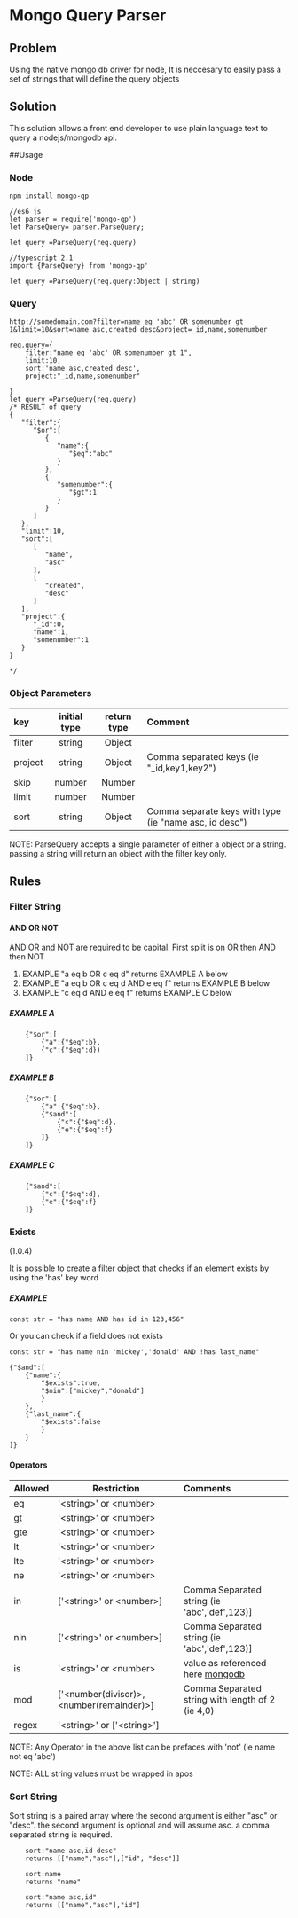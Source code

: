 Mongo Query Parser
==================

## Problem

Using the native mongo db driver for node, It is neccesary to easily pass a set of strings that will define the query objects

## Solution

This solution allows a front end developer to use plain language text to query a nodejs/mongodb api.


##Usage

### Node

```
npm install mongo-qp
```

 
```
//es6 js
let parser = require('mongo-qp')
let ParseQuery= parser.ParseQuery;

let query =ParseQuery(req.query)

//typescript 2.1
import {ParseQuery} from 'mongo-qp'

let query =ParseQuery(req.query:Object | string)
```
### Query

```
http://somedomain.com?filter=name eq 'abc' OR somenumber gt 1&limit=10&sort=name asc,created desc&project=_id,name,somenumber

req.query={
    filter:"name eq 'abc' OR somenumber gt 1",
    limit:10,
    sort:'name asc,created desc',
    project:"_id,name,somenumber"

}
let query =ParseQuery(req.query)
/* RESULT of query
{
   "filter":{
      "$or":[
         {
            "name":{
               "$eq":"abc"
            }
         },
         {
            "somenumber":{
               "$gt":1
            }
         }
      ]
   },
   "limit":10,
   "sort":[
      [
         "name",
         "asc"
      ],
      [
         "created",
         "desc"
      ]
   ],
   "project":{
      "_id":0,
      "name":1,
      "somenumber":1
   }
}

*/

```

### Object Parameters

| key   | initial type | return type |Comment|
|:----  |:------------:|:-----------:|:-------|
|filter |string        |Object       ||
|project|string        |Object       |Comma separated keys (ie "_id,key1,key2")|
|skip   |number        |Number       |                                         |
|limit  |number        |Number       |                                         |
|sort   |string        |Object       |Comma separate keys with type (ie "name asc, id desc")

NOTE: ParseQuery accepts a single parameter of either a object or a string. passing a string will return an object with the filter key only.

## Rules

### Filter String

#### AND OR NOT

AND OR and NOT are required to be capital. First split is on OR then AND then NOT

1. EXAMPLE "a eq b OR c eq d" returns EXAMPLE A below
2. EXAMPLE "a eq b OR c eq d AND e eq f" returns EXAMPLE B below
3. EXAMPLE "c eq d AND e eq f" returns EXAMPLE C below
	
	
##### EXAMPLE A
	
```
	{"$or":[
		{"a":{"$eq":b},
		{"c":{"$eq":d})
	]}
```
	
##### EXAMPLE B
	
```
	{"$or":[
		{"a":{"$eq":b},
		{"$and":[
			{"c":{"$eq":d},
			{"e":{"$eq":f}
		]}
	]}
```
##### EXAMPLE C
	
```
	{"$and":[
		{"c":{"$eq":d},
		{"e":{"$eq":f}
	]}
```	

### Exists
(1.0.4)

It is possible to create a filter object that checks if an element exists by using the 'has' key word 

##### EXAMPLE

```
const str = "has name AND has id in 123,456"
```

Or you can check if a field does not exists

```
const str = "has name nin 'mickey','donald' AND !has last_name"

{"$and":[
	{"name":{
		"$exists":true,
		"$nin":["mickey","donald"]
		}
	},
	{"last_name":{
		"$exists":false
		}
	}
]}

```

#### Operators

| Allowed | Restriction                 |Comments                                  |
|:--------| ------------------------    |:-----------------------------------------|
|eq       | '\<string\>' or \<number\>  |                                          |
|gt       | '\<string\>' or \<number\>  |                                          |
|gte      | '\<string\>' or \<number\>  |                                          |
|lt       | '\<string\>' or \<number\>  |                                          |
|lte      | '\<string\>' or \<number\>  |                                          |
|ne       | '\<string\>' or \<number\>  |                                          |
|in       | ['\<string\>' or \<number\>] | Comma Separated string (ie 'abc','def',123)] |
|nin      | ['\<string\>' or \<number\>] | Comma Separated string (ie 'abc','def',123)] |
|is<type> | '\<string\>' or \<number\> | value as referenced here [mongodb](https://docs.mongodb.com/manual/reference/operator/query/type/#document-type-available-types)|
|mod     | ['<number(divisor)>,<number(remainder)>] | Comma Separated string with length of 2 (ie 4,0)|
|regex    | '\<string\>' or ['\<string\>']||

NOTE: Any Operator in the above list can be prefaces with 'not' (ie name not eq 'abc')

NOTE: ALL string values must be wrapped in apos

### Sort String

Sort string is a paired array where the second argument is either "asc" or "desc". the second argument is optional and will assume asc. a comma separated string is required.

```
	sort:"name asc,id desc"
	returns [["name","asc"],["id", "desc"]]
	
	sort:name 
	returns "name"

	sort:"name asc,id"
	returns [["name","asc"],"id"]

```




